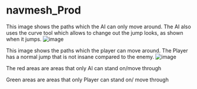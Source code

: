 # navmesh_Prod

This image shows the paths which the AI can only move around. The AI also uses the curve tool which allows to change out the jump looks, as shown when it jumps.
![image](https://user-images.githubusercontent.com/65986842/157059082-453ff58f-c517-41fc-be7e-607a365910ee.png)

This image shows the paths which the player can move around. The Player has a normal jump that is not insane compared to the enemy.
![image](https://user-images.githubusercontent.com/65986842/157060840-598d16bd-7de5-4f19-adc5-7641a092b898.png)

The red areas are areas that only AI can stand on/move through

Green areas are areas that only Player can stand on/ move through
